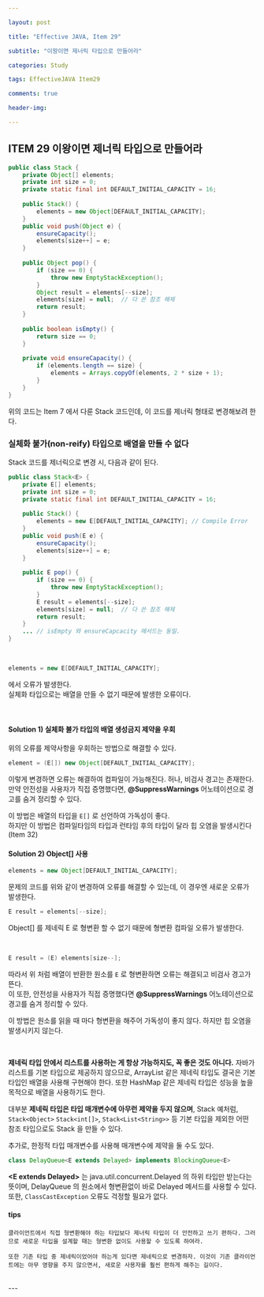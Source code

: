 ```yaml
---

layout: post  

title: "Effective JAVA, Item 29"  

subtitle: "이왕이면 제너릭 타입으로 만들어라"  

categories: Study  

tags: EffectiveJAVA Item29

comments: true  

header-img: 

---
```


## ITEM 29 이왕이면 제너릭 타입으로 만들어라

``` java
public class Stack {
    private Object[] elements;
    private int size = 0;
    private static final int DEFAULT_INITIAL_CAPACITY = 16;
    
    public Stack() {
        elements = new Object[DEFAULT_INITIAL_CAPACITY];
    }
    public void push(Object e) {
        ensureCapacity();
        elements[size++] = e;
    }
    
    public Object pop() {
        if (size == 0) {
            throw new EmptyStackException();
        }
        Object result = elements[--size];
        elements[size] = null;  // 다 쓴 참조 해제
        return result;
    }
    
    public boolean isEmpty() {
        return size == 0;
    }
    
    private void ensureCapacity() {
        if (elements.length == size) {
            elements = Arrays.copyOf(elements, 2 * size + 1);
        }
    }
}
```
위의 코드는 Item 7 에서 다룬 Stack 코드인데, 이 코드를 제너릭 형태로 변경해보려 한다.  

### 실체화 불가(non-reify) 타입으로 배열을 만들 수 없다

Stack 코드를 제너릭으로 변경 시, 다음과 같이 된다.

``` java
public class Stack<E> {
    private E[] elements;
    private int size = 0;
    private static final int DEFAULT_INITIAL_CAPACITY = 16;
    
    public Stack() {
        elements = new E[DEFAULT_INITIAL_CAPACITY]; // Compile Error
    }
    public void push(E e) {
        ensureCapacity();
        elements[size++] = e;
    }
    
    public E pop() {
        if (size == 0) {
            throw new EmptyStackException();
        }
        E result = elements[--size];
        elements[size] = null;  // 다 쓴 참조 해제
        return result;
    }
    ... // isEmpty 와 ensureCapcacity 메서드는 동일.
}
```
<br/>

``` java
elements = new E[DEFAULT_INITIAL_CAPACITY];
```

에서 오류가 발생한다.   
실체화 타입으로는 배열을 만들 수 없기 때문에 발생한 오류이다. 

<br/>

#### Solution 1) 실체화 불가 타입의 배열 생성금지 제약을 우회 
위의 오류를 제약사항을 우회하는 방법으로 해결할 수 있다. 
``` java
element = (E[]) new Object[DEFAULT_INITIAL_CAPACITY];
```
이렇게 변경하면 오류는 해결하여 컴파일이 가능해진다.  허나, 비검사 경고는 존재한다.  
만약 안전성을 사용자가 직접 증명했다면, **@SuppressWarnings** 어노테이션으로 경고를 숨겨 정리할 수 있다.

이 방법은 배열의 타입을 ```E[]``` 로 선언하여 가독성이 좋다.  
하지만 이 방법은 컴파일타임의 타입과 런타임 후의 타입이 달라 힙 오염을 발생시킨다 (Item 32)
<br/>

#### Solution 2) Object[] 사용

``` java
elements = new Object[DEFAULT_INITIAL_CAPACITY];
```
문제의 코드를 위와 같이 변경하여 오류를 해결할 수 있는데, 이 경우엔 새로운 오류가 발생한다.

``` java
E result = elements[--size];

```
Object[] 를 제네릭 E 로 형변환 할 수 없기 때문에 형변환 컴파일 오류가 발생한다.

<br/>

```java
E result = (E) elements[size--];
```
따라서 위 처럼 배열이 반환한 원소를 ```E``` 로 형변환하면 오류는 해결되고 비검사 경고가 뜬다.   
이 또한, 안전성을 사용자가 직접 증명했다면 **@SuppressWarnings** 어노테이션으로 경고를 숨겨 정리할 수 있다.

이 방법은 원소를 읽을 때 마다 형변환을 해주어 가독성이 좋지 않다. 하지만 힙 오염을 발생시키지 않는다.

<br/>

**제네릭 타입 안에서 리스트를 사용하는 게 항상 가능하지도, 꼭 좋은 것도 아니다.** 자바가 리스트를 기본 타입으로 제공하지 않으므로, ArrayList 같은 제네릭 타입도 결국은 기본 타입인 배열을 사용해 구현해야 한다. 또한 HashMap 같은 제네릭 타입은 성능을 높을 목적으로 배열을 사용하기도 한다.  

대부분 **제네릭 타입은 타입 매개변수에 아무런 제약을 두지 않으며**, Stack 예처럼, ```Stack<Object>``` ```Stack<int[]>```, ```Stack<List<String>>``` 등 기본 타입을 제외한 어떤 참조 타입으로도 Stack 을 만들 수 있다.

추가로, 한정적 타입 매개변수를 사용해 매개변수에 제약을 둘 수도 있다.
``` java
class DelayQueue<E extends Delayed> implements BlockingQueue<E>
```
**&#60;E extends Delayed>** 는 java.util.concurrent.Delayed 의 하위 타입만 받는다는 뜻이며, DelayQueue 의 원소에서 형변환없이 바로 Delayed 메서드를 사용할 수 있다. 
또한, ```ClassCastException``` 오류도 걱정할 필요가 없다.

#### tips
```
클라이언트에서 직접 형변환해야 하는 타입보다 제너릭 타입이 더 안전하고 쓰기 편하다. 그러므로 새로운 타입을 설계할 때는 형변환 없이도 사용할 수 있도록 하여라. 

또한 기존 타입 중 제네릭이었어야 하는게 있다면 제네릭으로 변경하자. 이것이 기존 클라이언트에는 아무 영향을 주지 않으면서, 새로운 사용자를 훨씬 편하게 해주는 길이다.
```

<br/>
---

